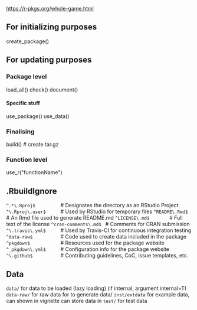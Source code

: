 
https://r-pkgs.org/whole-game.html

## For initializing purposes

create_package()


## For updating purposes

### Package level

load_all()
check()
document()

#### Specific stuff
use_package()
use_data()

### Finalising
build() # create tar.gz

### Function level

use_r("functionName")

## .RbuildIgnore
`^.*\.Rproj$         ` # Designates the directory as an RStudio Project
`^\.Rproj\.user$     ` # Used by RStudio for temporary files
`^README\.Rmd$       ` # An Rmd file used to generate README.md
`^LICENSE\.md$       ` # Full text of the license
`^cran-comments\.md$ ` # Comments for CRAN submission
`^\.travis\.yml$     ` # Used by Travis-CI for continuous integration testing
`^data-raw$          ` # Code used to create data included in the package
`^pkgdown$           ` # Resources used for the package website
`^_pkgdown\.yml$     ` # Configuration info for the package website
`^\.github$          ` # Contributing guidelines, CoC, issue templates, etc.

## Data
`data/` for data to be loaded (lazy loading) (if internal, argument internal=T)
`data-raw/` for raw data for to generate data/
`inst/extdata` for example data, can shown in vignette
can store data in `test/` for test data

